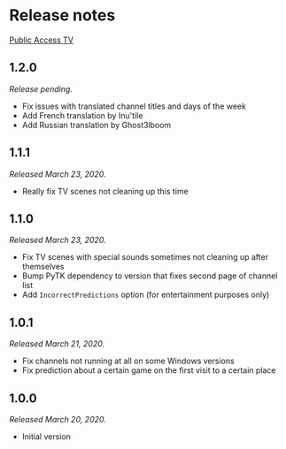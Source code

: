 # Release notes

[Public Access TV](./)

## 1.2.0

*Release pending.*

* Fix issues with translated channel titles and days of the week
* Add French translation by Inu'tile
* Add Russian translation by Ghost3lboom

## 1.1.1

*Released March 23, 2020.*

* Really fix TV scenes not cleaning up this time

## 1.1.0

*Released March 23, 2020.*

* Fix TV scenes with special sounds sometimes not cleaning up after themselves
* Bump PyTK dependency to version that fixes second page of channel list
* Add `IncorrectPredictions` option (for entertainment purposes only)

## 1.0.1

*Released March 21, 2020.*

* Fix channels not running at all on some Windows versions
* Fix prediction about a certain game on the first visit to a certain place

## 1.0.0

*Released March 20, 2020.*

* Initial version
